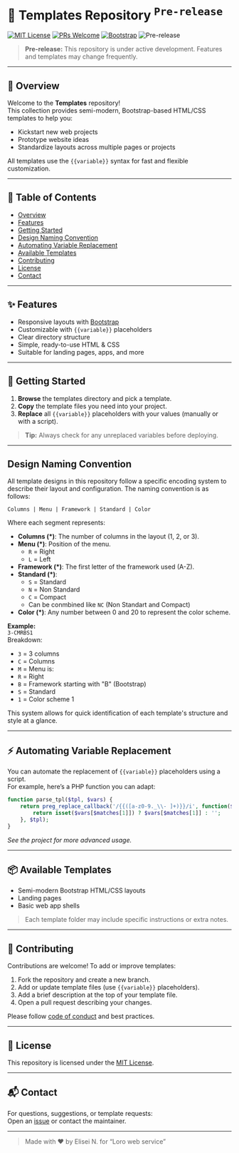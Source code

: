 # 🚀 Templates Repository <sup><kbd>Pre-release</kbd></sup>

[![MIT License](https://img.shields.io/badge/License-MIT-blue.svg)](LICENSE)
[![PRs Welcome](https://img.shields.io/badge/PRs-welcome-brightgreen.svg)](../../pulls)
[![Bootstrap](https://img.shields.io/badge/Built%20with-Bootstrap-7952B3.svg)](https://getbootstrap.com/)
![Pre-release](https://img.shields.io/badge/status-pre--release-yellow)
<!-- Add more badges as needed (coverage, CI status, etc.) -->

> **Pre-release:** This repository is under active development. Features and templates may change frequently.

---

## 📝 Overview

Welcome to the **Templates** repository!  
This collection provides semi-modern, Bootstrap-based HTML/CSS templates to help you:

- Kickstart new web projects
- Prototype website ideas
- Standardize layouts across multiple pages or projects

All templates use the `{{variable}}` syntax for fast and flexible customization.

---

## 📖 Table of Contents

- [Overview](#-overview)
- [Features](#-features)
- [Getting Started](#-getting-started)
- [Design Naming Convention](#design-naming-convention)
- [Automating Variable Replacement](#-automating-variable-replacement)
- [Available Templates](#-available-templates)
- [Contributing](#-contributing)
- [License](#-license)
- [Contact](#-contact)

---

## ✨ Features

- Responsive layouts with [Bootstrap](https://getbootstrap.com/)
- Customizable with `{{variable}}` placeholders
- Clear directory structure
- Simple, ready-to-use HTML & CSS
- Suitable for landing pages, apps, and more

---

## 🚦 Getting Started

1. **Browse** the templates directory and pick a template.
2. **Copy** the template files you need into your project.
3. **Replace** all `{{variable}}` placeholders with your values (manually or with a script).

> **Tip:** Always check for any unreplaced variables before deploying.

---

<a id="design-naming-convention"></a>

## Design Naming Convention

All template designs in this repository follow a specific encoding system to describe their layout and configuration. The naming convention is as follows:

`Columns | Menu | Framework | Standard | Color`

Where each segment represents:

- **Columns (\*)**: The number of columns in the layout (1, 2, or 3).  
- **Menu (\*)**: Position of the menu.  
  - `R` = Right  
  - `L` = Left  
- **Framework (\*)**: The first letter of the framework used (A-Z).  
- **Standard (\*)**:  
  - `S` = Standard  
  - `N` = Non Standard  
  - `C` = Compact
  - Can be conmbined like `NC` (Non Standart and Compact)
- **Color (\*)**: Any number between 0 and 20 to represent the color scheme.

**Example:**  
`3-CMRBS1`  
Breakdown:  
- `3` = 3 columns  
- `C` = Columns 
- `M` = Menu is:
- `R` = Right  
- `B` = Framework starting with "B" (Bootstrap)  
- `S` = Standard  
- `1` = Color scheme 1

This system allows for quick identification of each template's structure and style at a glance.

---

## ⚡ Automating Variable Replacement

You can automate the replacement of `{{variable}}` placeholders using a script.  
For example, here’s a PHP function you can adapt:

```php
function parse_tpl($tpl, $vars) {
    return preg_replace_callback('/{{([a-z0-9._\\- ]+)}}/i', function($matches) use ($vars) {
        return isset($vars[$matches[1]]) ? $vars[$matches[1]] : '';
    }, $tpl);
}
```
*See the project for more advanced usage.*

---

## 📦 Available Templates

- Semi-modern Bootstrap HTML/CSS layouts
- Landing pages
- Basic web app shells

> Each template folder may include specific instructions or extra notes.

---

## 🤝 Contributing

Contributions are welcome! To add or improve templates:

1. Fork the repository and create a new branch.
2. Add or update template files (use `{{variable}}` placeholders).
3. Add a brief description at the top of your template file.
4. Open a pull request describing your changes.

Please follow [code of conduct](CODE_OF_CONDUCT.md) and best practices.

---

## 📄 License

This repository is licensed under the [MIT License](LICENSE).

---

## 📬 Contact

For questions, suggestions, or template requests:  
Open an [issue](../../issues) or contact the maintainer.

---

> Made with ❤️ by Elisei N. for “Loro web service”
